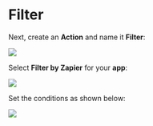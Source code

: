 # Filter

Next, create an **Action** and name it **Filter**:

![](https://partner-workshop-assets.s3.us-east-2.amazonaws.com/zappier-filter-main.png)

Select **Filter by Zapier** for your **app**:

![](https://partner-workshop-assets.s3.us-east-2.amazonaws.com/zappier-filter-app.png)

Set the conditions as shown below:

![](https://partner-workshop-assets.s3.us-east-2.amazonaws.com/zappier-filter-setup.png)

